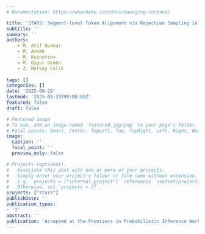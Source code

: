 ```yaml
---
# Documentation: https://wowchemy.com/docs/managing-content/

title: 'STARS: Segment-level Token Alignment via Rejection Sampling in Large Language Models'
subtitle: ''
summary: ''
authors:
    - M. Atif Quamar
    - M. Areeb
    - M. Kuznetsov
    - M. Ozgur Ozmen
    - Z. Berkay Celik
    
tags: []
categories: []
date: '2025-09-29'
lastmod: '2025-09-29T00:00:00Z'
featured: false
draft: false

# Featured image
# To use, add an image named `featured.jpg/png` to your page's folder.
# Focal points: Smart, Center, TopLeft, Top, TopRight, Left, Right, BottomLeft, Bottom, BottomRight.
image:
  caption: ''
  focal_point: ''
  preview_only: false

# Projects (optional).
#   Associate this post with one or more of your projects.
#   Simply enter your project's folder or file name without extension.
#   E.g. `projects = ["internal-project"]` references `content/project/deep-learning/index.md`.
#   Otherwise, set `projects = []`.
projects: ["stars"]
publishDate: ''
publication_types:
- '1'
abstract: ''
publication: 'Accepted at the Frontiers in Probabilistic Inference Workshop at NeurIPS 2025 and under review at the Transactions of the Association for Computational Linguistics (TACL) journal'
---
```

